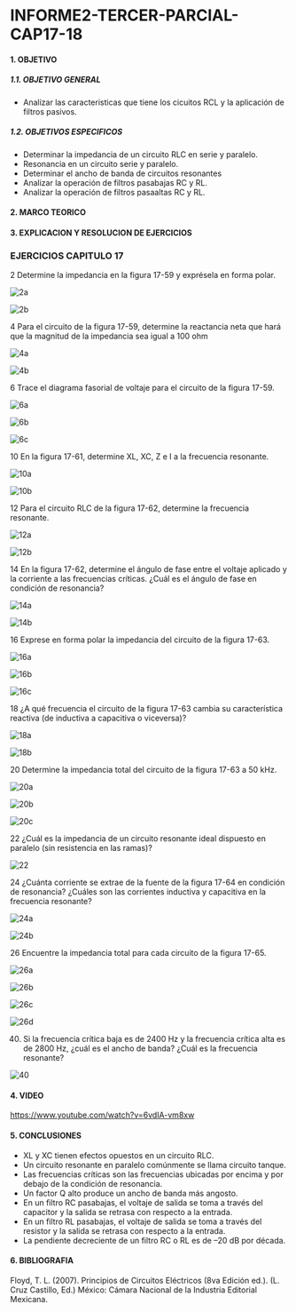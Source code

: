 # INFORME2-TERCER-PARCIAL-CAP17-18

#### 1. OBJETIVO

##### 1.1. OBJETIVO GENERAL

- Analizar las caracteristicas que tiene los cicuitos RCL y la aplicación de filtros pasivos.

##### 1.2. OBJETIVOS ESPECIFICOS

- Determinar la impedancia de un circuito RLC en serie y paralelo.
- Resonancia en un circuito serie y paralelo.
- Determinar el ancho de banda de circuitos resonantes
- Analizar la operación de filtros pasabajas RC y RL.
- Analizar la operación de filtros pasaaltas RC y RL.


#### 2. MARCO TEORICO



#### 3. EXPLICACION Y RESOLUCION DE EJERCICIOS

### EJERCICIOS CAPITULO 17

2 Determine la impedancia en la figura 17-59 y exprésela en forma polar.

![2a](https://user-images.githubusercontent.com/105374903/188246849-a88eff2e-3d70-45ca-8449-19708f00deb9.jpg)

![2b](https://user-images.githubusercontent.com/105374903/188246856-1cab67f4-225a-498e-bec5-4df071865211.jpg)

4 Para el circuito de la figura 17-59, determine la reactancia neta que hará que la magnitud de la impedancia sea igual a 100 ohm

![4a](https://user-images.githubusercontent.com/105374903/188246870-4eda9e57-c954-4eef-8c9e-d2dfdc0a29c1.jpg)

![4b](https://user-images.githubusercontent.com/105374903/188246875-7e222178-1904-48f6-864c-131484e4a590.jpg)

6 Trace el diagrama fasorial de voltaje para el circuito de la figura 17-59.

![6a](https://user-images.githubusercontent.com/105374903/188246881-e8722d75-0322-4b3d-81a1-9d15795f6b3f.jpg)

![6b](https://user-images.githubusercontent.com/105374903/188246886-f3bac1ba-eac6-45ed-98d4-b90218378af8.jpg)

![6c](https://user-images.githubusercontent.com/105374903/188246892-17d8a1cf-0c54-45ee-a066-b0746aab4122.jpg)

10 En la figura 17-61, determine XL, XC, Z e I a la frecuencia resonante.

![10a](https://user-images.githubusercontent.com/105374903/188246901-f9a539cf-74f3-45cc-a8f0-d643da4575e4.jpg)

![10b](https://user-images.githubusercontent.com/105374903/188246910-33b72551-6510-4102-9aa1-eacaae37478a.jpg)

12 Para el circuito RLC de la figura 17-62, determine la frecuencia resonante.

![12a](https://user-images.githubusercontent.com/105374903/188246914-6c0f47a5-d8c8-40d5-84ec-f360bb060ea9.jpg)

![12b](https://user-images.githubusercontent.com/105374903/188246916-0b95b6ec-e15b-43a1-8458-353b02285108.jpg)

14 En la figura 17-62, determine el ángulo de fase entre el voltaje aplicado y la corriente a las frecuencias
críticas. ¿Cuál es el ángulo de fase en condición de resonancia?

![14a](https://user-images.githubusercontent.com/105374903/188246925-72618cdd-f92b-426f-afa1-a69f01ec9dc4.jpg)

![14b](https://user-images.githubusercontent.com/105374903/188246932-5b5d918e-286a-4061-8ee8-34732413cfcf.jpg)

16 Exprese en forma polar la impedancia del circuito de la figura 17-63.

![16a](https://user-images.githubusercontent.com/105374903/188246936-091efded-8362-4161-842c-0c1a556f1647.jpg)

![16b](https://user-images.githubusercontent.com/105374903/188246943-ce7a8c47-8706-4994-b105-d227f0a275f8.jpg)

![16c](https://user-images.githubusercontent.com/105374903/188246947-a3148cb3-6d6e-4339-9a1e-259740c0d261.jpg)

18 ¿A qué frecuencia el circuito de la figura 17-63 cambia su característica reactiva (de inductiva a capacitiva
o viceversa)?

![18a](https://user-images.githubusercontent.com/105374903/188246957-689f0b46-e7b0-41f1-b694-dc451959b5c3.jpg)

![18b](https://user-images.githubusercontent.com/105374903/188246960-e80f20e3-7fcc-439e-98b5-a8a9fcb463f5.jpg)

20 Determine la impedancia total del circuito de la figura 17-63 a 50 kHz.

![20a](https://user-images.githubusercontent.com/105374903/188246969-53030053-9207-4eb6-a43d-d3500ef90a75.jpg)

![20b](https://user-images.githubusercontent.com/105374903/188246973-7bda31a6-5044-4155-bea5-f97bb5e84552.jpg)

![20c](https://user-images.githubusercontent.com/105374903/188246980-864c7843-ade9-49a0-b0fc-01694bfa39c1.jpg)

22 ¿Cuál es la impedancia de un circuito resonante ideal dispuesto en paralelo (sin resistencia en las ramas)?

![22](https://user-images.githubusercontent.com/105374903/188246984-bfbe884b-cfd1-4a2d-b181-496d962cf45c.jpg)

24 ¿Cuánta corriente se extrae de la fuente de la figura 17-64 en condición de resonancia? ¿Cuáles son las
corrientes inductiva y capacitiva en la frecuencia resonante?

![24a](https://user-images.githubusercontent.com/105374903/188246990-86c1d184-fe7b-426b-9095-051114e072b6.jpg)

![24b](https://user-images.githubusercontent.com/105374903/188246995-62a531ee-9307-4ae3-be23-d992acdc4dcb.jpg)

26 Encuentre la impedancia total para cada circuito de la figura 17-65.

![26a](https://user-images.githubusercontent.com/105374903/188246998-2a0bfffd-6a09-403f-ab5e-c7e8b680c3d1.jpg)

![26b](https://user-images.githubusercontent.com/105374903/188247008-18d7eef9-0844-4c89-8b6f-c594b90ed24e.jpg)

![26c](https://user-images.githubusercontent.com/105374903/188247015-3ae08eb9-3b1f-4c0c-93fc-034869e376d5.jpg)

![26d](https://user-images.githubusercontent.com/105374903/188247019-e2e738cd-6bd5-41c1-9721-14d987b4d961.jpg)

40. Si la frecuencia crítica baja es de 2400 Hz y la frecuencia crítica alta es de 2800 Hz, ¿cuál es el ancho
de banda? ¿Cuál es la frecuencia resonante?

![40](https://user-images.githubusercontent.com/105374903/188247027-fc49c07c-62bf-47bc-bc0a-91046655d3ea.jpg)

#### 4. VIDEO

https://www.youtube.com/watch?v=6vdIA-vm8xw

#### 5. CONCLUSIONES

- XL y XC tienen efectos opuestos en un circuito RLC.
- Un circuito resonante en paralelo comúnmente se llama circuito tanque.
- Las frecuencias críticas son las frecuencias ubicadas por encima y por debajo de la condición de resonancia.
- Un factor Q alto produce un ancho de banda más angosto.
- En un filtro RC pasabajas, el voltaje de salida se toma a través del capacitor y la salida se retrasa con respecto a la entrada.
- En un filtro RL pasabajas, el voltaje de salida se toma a través del resistor y la salida se retrasa con respecto a la entrada.
- La pendiente decreciente de un filtro RC o RL es de –20 dB por década.

#### 6. BIBLIOGRAFIA
Floyd, T. L. (2007). Principios de Circuitos Eléctricos (8va Edición ed.). (L. Cruz Castillo, Ed.) México: Cámara Nacional de la Industria Editorial Mexicana.
